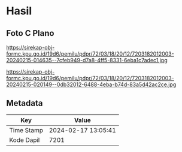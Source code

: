 # Hasil

## Foto C Plano

https://sirekap-obj-formc.kpu.go.id/19d6/pemilu/pdpr/72/03/18/20/12/7203182012003-20240215-014635--7cfeb949-d7a8-4ff5-8331-6eba1c7adec1.jpg

https://sirekap-obj-formc.kpu.go.id/19d6/pemilu/pdpr/72/03/18/20/12/7203182012003-20240215-020149--0db32012-6488-4eba-b74d-83a5d42ac2ce.jpg


## Metadata

| Key        | Value               |
| ---------- | ------------------- |
| Time Stamp | 2024-02-17 13:05:41 |
| Kode Dapil | 7201                |



